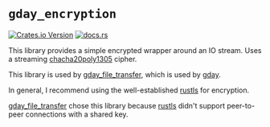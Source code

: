 # `gday_encryption`
[![Crates.io Version](https://img.shields.io/crates/v/gday_encryption)](https://crates.io/crates/gday_encryption)
[![docs.rs](https://img.shields.io/docsrs/gday_encryption)](https://docs.rs/gday_encryption/)

This library provides a simple encrypted wrapper around an IO stream.
Uses a streaming [chacha20poly1305](https://docs.rs/chacha20poly1305/latest/chacha20poly1305/) cipher.

This library is used by [gday_file_transfer](https://crates.io/crates/gday_file_transfer),
which is used by [gday](https://crates.io/crates/gday).

In general, I recommend using the well-established
[rustls](https://docs.rs/rustls/latest/rustls) for encryption.

[gday_file_transfer](https://crates.io/crates/gday_file_transfer) chose this library
because [rustls](https://docs.rs/rustls/latest/rustls) didn't support
peer-to-peer connections with a shared key.
